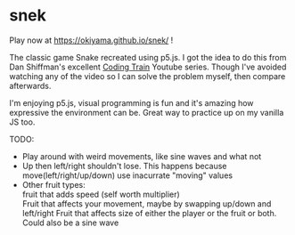 # snek
Play now at https://okiyama.github.io/snek/ !

The classic game Snake recreated using p5.js. I got the idea to do this from Dan Shiffman's excellent [Coding Train](https://www.youtube.com/watch?v=AaGK-fj-BAM) Youtube series.
Though I've avoided watching any of the video so I can solve the problem myself, then compare afterwards.

I'm enjoying p5.js, visual programming is fun and it's amazing how expressive the environment can be. Great way to practice up on my vanilla JS too.

TODO:  
* Play around with weird movements, like sine waves and what not  
* Up then left/right shouldn't lose. This happens because move(left/right/up/down) use inacurrate "moving" values  
* Other fruit types:  
	fruit that adds speed (self worth multiplier)   
	Fruit that affects your movement, maybe by swapping up/down and left/right
	Fruit that affects size of either the player or the fruit or both. Could also be a sine wave

